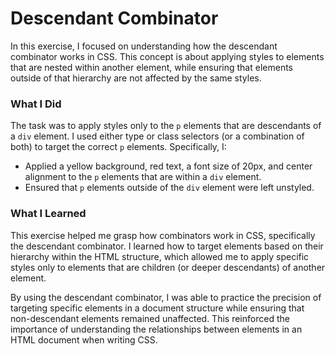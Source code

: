 # Descendant Combinator

In this exercise, I focused on understanding how the descendant combinator works in CSS. This concept is about applying styles to elements that are nested within another element, while ensuring that elements outside of that hierarchy are not affected by the same styles.

### What I Did  
The task was to apply styles only to the `p` elements that are descendants of a `div` element. I used either type or class selectors (or a combination of both) to target the correct `p` elements. Specifically, I:  
- Applied a yellow background, red text, a font size of 20px, and center alignment to the `p` elements that are within a `div` element.  
- Ensured that `p` elements outside of the `div` element were left unstyled.

### What I Learned  
This exercise helped me grasp how combinators work in CSS, specifically the descendant combinator. I learned how to target elements based on their hierarchy within the HTML structure, which allowed me to apply specific styles only to elements that are children (or deeper descendants) of another element.

By using the descendant combinator, I was able to practice the precision of targeting specific elements in a document structure while ensuring that non-descendant elements remained unaffected. This reinforced the importance of understanding the relationships between elements in an HTML document when writing CSS.